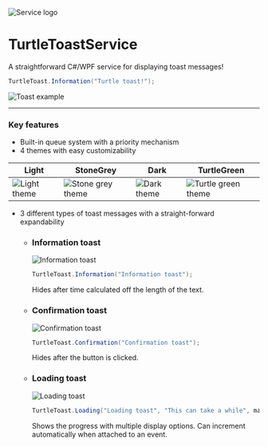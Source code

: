![Service logo](https://i.imgur.com/pIfQKJU.png)

# TurtleToastService
A straightforward C#/WPF service for displaying toast messages!
<br>

```cs
TurtleToast.Information("Turtle toast!");
```
![Toast example](https://i.imgur.com/BWvAkhm.png)

---
### Key features
* Built-in queue system with a priority mechanism
* 4 themes with easy customizability

| Light | StoneGrey | Dark | TurtleGreen |
| ------------- | ------------- | ------------- | ------------- |
| ![Light theme](https://i.imgur.com/BiMAahw.png) | ![Stone grey theme](https://i.imgur.com/yUQoRLV.png) | ![Dark theme](https://i.imgur.com/BNjY7wN.png)  | ![Turtle green theme](https://i.imgur.com/2bojMFh.png)  |
* 3 different types of toast messages with a straight-forward expandability
  * ### Information toast
    ![Information toast](https://i.imgur.com/VPtbrrY.png) 
    
    ```cs
    TurtleToast.Information("Information toast");
    ```
    
    Hides after time calculated off the length of the text.
  * ### Confirmation toast
    ![Confirmation toast](https://i.imgur.com/0PuGMaw.png)
    
    ```cs
    TurtleToast.Confirmation("Confirmation toast");
    ```
    Hides after the button is clicked.
  * ### Loading toast
    ![Loading toast](https://i.imgur.com/hSIOoW3.png)
    
    ```cs
    TurtleToast.Loading("Loading toast", "This can take a while", maxLoadingCount, progressEvent: ref LoadingEvent, displayMode: ProgressDisplayMode.CountAndPercentage);
    ```
    Shows the progress with multiple display options. Can increment automatically when attached to an event.
